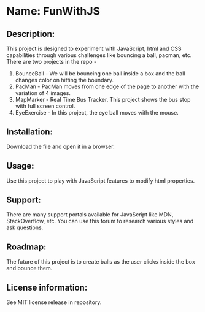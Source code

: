 # Name: FunWithJS

## Description: 
This project is designed to experiment with JavaScript, html and CSS capabilities through various challenges like bouncing a ball, pacman, etc. There are two projects in the repo -
1. BounceBall - We will be bouncing one ball inside a box and the ball changes color on hitting the boundary.  
2. PacMan - PacMan moves from one edge of the page to another with the variation of 4 images.
3. MapMarker - Real Time Bus Tracker. This project shows the bus stop with full screen control.
4. EyeExercise - In this project, the eye ball moves with the mouse. 

## Installation: 
Download the file and open it in a browser.

## Usage: 
Use this project to play with JavaScript features to modify html properties.

## Support: 
There are many support portals available for JavaScript like MDN, StackOverflow, etc. You can use this forum to research various styles and ask questions.

## Roadmap: 
The future of this project is to create balls as the user clicks inside the box and bounce them. 

## License information: 

See MIT license release in repository.
